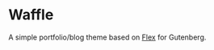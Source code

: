 # Waffle

A simple portfolio/blog theme based on [Flex](https://github.com/alexandrevicenzi/flex) for Gutenberg.
